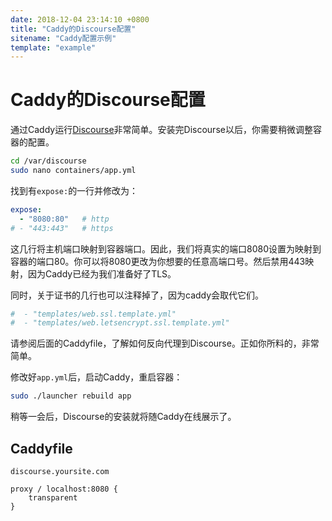 ```yaml
---
date: 2018-12-04 23:14:10 +0800
title: "Caddy的Discourse配置"
sitename: "Caddy配置示例"
template: "example"
---
```


# Caddy的Discourse配置

通过Caddy运行[Discourse](https://www.discourse.org/)非常简单。安装完Discourse以后，你需要稍微调整容器的配置。

```bash
cd /var/discourse
sudo nano containers/app.yml
```

找到有`expose:`的一行并修改为：

```yaml
expose:
  - "8080:80"   # http
# - "443:443"   # https
```

这几行将主机端口映射到容器端口。因此，我们将真实的端口8080设置为映射到容器的端口80。你可以将8080更改为你想要的任意高端口号。然后禁用443映射，因为Caddy已经为我们准备好了TLS。

同时，关于证书的几行也可以注释掉了，因为caddy会取代它们。

```yaml
#  - "templates/web.ssl.template.yml"
#  - "templates/web.letsencrypt.ssl.template.yml"
```

请参阅后面的Caddyfile，了解如何反向代理到Discourse。正如你所料的，非常简单。

修改好`app.yml`后，启动Caddy，重启容器：

```bash
sudo ./launcher rebuild app
```

稍等一会后，Discourse的安装就将随Caddy在线展示了。

## Caddyfile

```caddy
discourse.yoursite.com

proxy / localhost:8080 {
	transparent
}
```